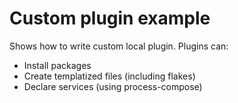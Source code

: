 # Custom plugin example

Shows how to write custom local plugin. Plugins can:

* Install packages
* Create templatized files (including flakes)
* Declare services (using process-compose)
